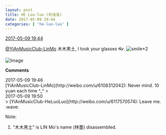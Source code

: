 ```yaml
---
layout: post
title: HE Lou-luo (何洛洛)
date: 2017-05-09 19:44
categories: [ 'he-luo-luo' ]
---
```


<div class="weibo-info">
  <a href="http://weibo.com/6117570574/F2lbH4E0F">2017-05-09 19:44</a>
</div>

[@YiAnMusicClub-LinMo](http://weibo.com/u/6108312042) 木木黑土, I took your glasses :eyeglasses:. ![smile](http://img.t.sinajs.cn/t4/appstyle/expression/ext/normal/5c/huanglianwx_org.gif)×2

<!-- more -->

![Image](https://wx3.sinaimg.cn/mw690/006G0Hz8gy1fffckh7uxtj31hr1zk4qp.jpg)

**Comments**

<div class="weibo-info">2017-05-09 19:46</div>
[YiAnMusicClub-LinMo](http://weibo.com/u/6108312042): Never mind. 10 yuan each time ^_^
> <div class="weibo-info">2017-05-09 19:50</div>
> [YiAnMusicClub-HeLuoLuo](http://weibo.com/u/6117570574): Leave me. :wave:

Note:
1. “木木黑土” is LIN Mo's name (林墨) disassembled.
